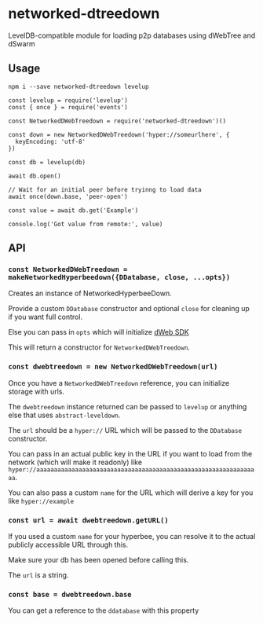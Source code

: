 # networked-dtreedown
LevelDB-compatible module for loading p2p databases using dWebTree and dSwarm

## Usage

```shell
npm i --save networked-dtreedown levelup
```

```
const levelup = require('levelup')
const { once } = require('events')

const NetworkedDWebTreedown = require('networked-dtreedown')()

const down = new NetworkedDWebTreedown('hyper://someurlhere', {
  keyEncoding: 'utf-8'
})

const db = levelup(db)

await db.open()

// Wait for an initial peer before tryinng to load data
await once(down.base, 'peer-open')

const value = await db.get('Example')

console.log('Got value from remote:', value)
```

## API

### `const NetworkedDWebTreedown = makeNetworkedHyperbeedown({DDatabase, close, ...opts})`

Creates an instance of NetworkedHyperbeeDown.

Provide a custom `DDatabase` constructor and optional `close` for cleaning up if you want full control.

Else you can pass in `opts` which will initialize [dWeb SDK](https://github.com/dwebprotocol/dweb-sdk#const-ddatabase-ddrive-resolvename-keypair-derivesecret-registerextension-close--await-sdkopts)

This will return a constructor for `NetworkedDWebTreedown`.

### `const dwebtreedown = new NetworkedDWebTreedown(url)`

Once you have a `NetworkedDWebTreedown` reference, you can initialize storage with urls.

The `dwebtreedown` instance returned can be passed to `levelup` or anything else that uses `abstract-leveldown`.

The `url` should be a `hyper://` URL which will be passed to the `DDatabase` constructor.

You can pass in an actual public key in the URL if you want to load from the network (which will make it readonly) like `hyper://aaaaaaaaaaaaaaaaaaaaaaaaaaaaaaaaaaaaaaaaaaaaaaaaaaaaaaaaaaaaaaaa`.

You can also pass a custom `name` for the URL which will derive a key for you like `hyper://example`

### `const url = await dwebtreedown.getURL()`

If you used a custom `name` for your hyperbee, you can resolve it to the actual publicly accessible URL through this.

Make sure your db has been opened before calling this.

The `url` is a string.

### `const base = dwebtreedown.base`

You can get a reference to the `ddatabase` with this property
